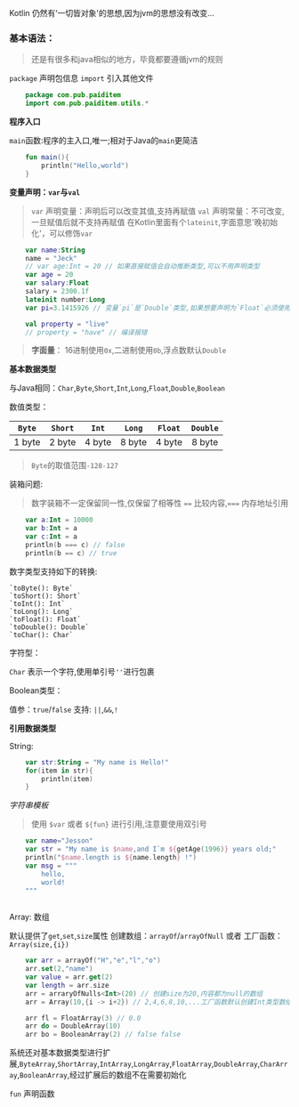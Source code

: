 Kotlin 仍然有‘一切皆对象'的思想,因为jvm的思想没有改变...

### 基本语法：
> 还是有很多和java相似的地方，毕竟都要遵循jvm的规则

`package` 声明包信息
`import` 引入其他文件

```kotlin
    package com.pub.paiditem
    import com.pub.paiditem.utils.*
```

**程序入口**

`main`函数:程序的主入口,唯一;相对于Java的`main`更简洁

```kotlin
    fun main(){
        println("Hello,world")
    }
```

**变量声明：`var`与`val`**

> `var` 声明变量：声明后可以改变其值,支持再赋值
> `val` 声明常量：不可改变,一旦赋值后就不支持再赋值
> 在Kotlin里面有个`lateinit`,字面意思'晚初始化'，可以修饰`var`

```kotlin
    var name:String
    name = "Jeck"
    // var age:Int = 20 // 如果直接赋值会自动推断类型,可以不用声明类型
    var age = 20
    var salary:Float
    salary = 2300.1f
    lateinit number:Long
    var pi=3.1415926 // 变量`pi`是`Double`类型,如果想要声明为`Float`必须使用`f`进行标识

    val property = "live"
    // property = "have" // 编译报错
```
> **字面量**： 16进制使用`0x`,二进制使用`0b`,浮点数默认`Double`

**基本数据类型**

与Java相同：`Char`,`Byte`,`Short`,`Int`,`Long`,`Float`,`Double`,`Boolean`

数值类型：

|`Byte`|`Short`|`Int`|`Long`|`Float`|`Double`|
|:-:|:-:|:-:|:-:|:-:|:-:|
|1 byte|2 byte|4 byte|8 byte|4 byte|8 byte|

> `Byte`的取值范围`-128-127`

装箱问题:

> 数字装箱不一定保留同一性,仅保留了相等性
> `==` 比较内容,`===` 内存地址引用

```kotlin
    var a:Int = 10000
    var b:Int = a
    var c:Int = a
    println(b === c) // false
    println(b == c) // true
```

数字类型支持如下的转换:

    `toByte(): Byte`
    `toShort(): Short`
    `toInt(): Int`
    `toLong(): Long`
    `toFloat(): Float`
    `toDouble(): Double`
    `toChar(): Char`

字符型：

`Char` 表示一个字符,使用单引号`''`进行包裹

Boolean类型：

值参：`true`/`false`
支持: `||`,`&&`,`!`

**引用数据类型**

String:

```kotlin
    var str:String = "My name is Hello!"
    for(item in str){
        println(item)
    }
```

*字符串模板*

> 使用 `$var` 或者 `${fun}` 进行引用,注意要使用双引号

```kotlin
    var name="Jesson"
    var str = "My name is $name,and I`m ${getAge(1996)} years old;"
    println("$name.length is ${name.length} !")
    var msg = """
        hello,
        world!
    """
    
```
Array: 数组

默认提供了`get`,`set`,`size`属性
创建数组：`arrayOf`/`arrayOfNull` 或者 工厂函数：`Array(size,{i})`
```kotlin
    var arr = arrayOf("H","e","l","o")
    arr.set(2,"name")
    var value = arr.get(2)
    var length = arr.size
    arr = arraryOfNulls<Int>(20) // 创建size为20,内容都为null的数组
    arr = Array(10,{i -> i+2}) // 2,4,6,8,10,...工厂函数默认创建Int类型数组,默认由0开始

    arr fl = FloatArray(3) // 0.0
    arr do = DoubleArray(10) 
    arr bo = BooleanArray(2) // false false
```
系统还对基本数据类型进行扩展,`ByteArray`,`ShortArray`,`IntArray`,`LongArray`,`FloatArray`,`DoubleArray`,`CharArray`,`BooleanArray`,经过扩展后的数组不在需要初始化



`fun` 声明函数
